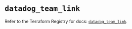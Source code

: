 # `datadog_team_link`

Refer to the Terraform Registry for docs: [`datadog_team_link`](https://registry.terraform.io/providers/datadog/datadog/3.57.0/docs/resources/team_link).
